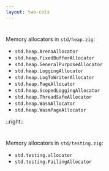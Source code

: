 ```yaml
---
layout: two-cols
---
```


<h1><Anchor href="https://github.com/ziglang/zig/blob/master/lib/std/heap.zig" text="std.heap" /></h1>

<Transform scale="0.85">

<div>
  <p>Memory allocators in <code class="inline-code">std/heap.zig</code>:</p>
</div>

- <code class="inline-code">std.heap.ArenaAllocator</code>
- <code class="inline-code">std.heap.FixedBufferAllocator</code>
- <code class="inline-code">std.heap.GeneralPurposeAllocator</code>
- <code class="inline-code">std.heap.LoggingAllocator</code>
- <code class="inline-code">std.heap.LogToWriterAllocator</code>
- <code class="inline-code">std.heap.PageAllocator</code>
- <code class="inline-code">std.heap.ScopedLoggingAllocator</code>
- <code class="inline-code">std.heap.ThreadSafeAllocator</code>
- <code class="inline-code">std.heap.WasmAllocator</code>
- <code class="inline-code">std.heap.WasmPageAllocator</code>

</Transform>

::right::

<h1>
<Anchor 
  href="https://github.com/ziglang/zig/blob/master/lib/std/testing.zig" 
  text="std.testing" />
</h1>

<Transform scale="0.85">

<div>
  <p>Memory allocators in <code class="inline-code">std/testing.zig</code>:</p>
</div>

- <code class="inline-code">std.testing.allocator</code>
- <code class="inline-code">std.testing.FailingAllocator</code>

</Transform>

<!--
Tip: read a few tests of the memory allocators (and the memory pools) in std.heap.
-->
